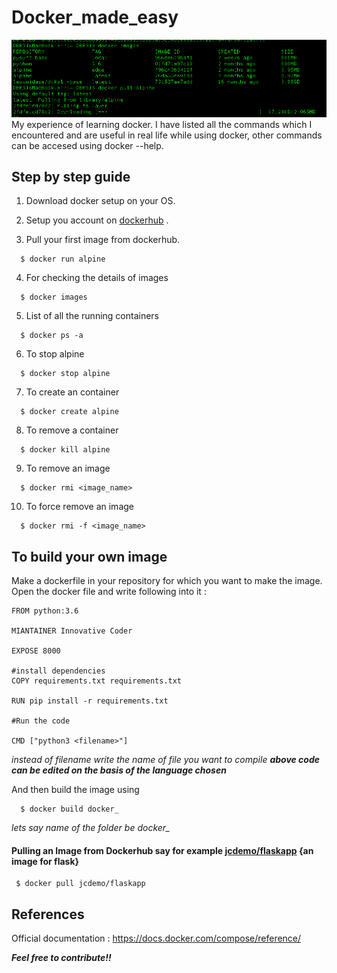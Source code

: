 # Docker_made_easy
![Terminal]( https://github.com/InnovativeCoder/Docker_made_easy/blob/master/Images/docker_terminal.png )
My experience of learning docker. I have listed all the commands which I encountered and are useful in real life while using docker, other commands can be accesed using docker --help.
## Step by step guide
1. Download docker setup on your OS.

2. Setup you account on [dockerhub](https://hub.docker.com/) .

3. Pull your first image from dockerhub.
```
  $ docker run alpine
 ```
4. For checking the details of images 
```
  $ docker images
```
5. List of all the running containers
```
  $ docker ps -a
```
6. To stop alpine
```
  $ docker stop alpine
```
7. To create an container
```
  $ docker create alpine 
```
8. To remove a container
```
  $ docker kill alpine
```
9. To remove an image 
```
  $ docker rmi <image_name>
```
10. To force remove an image 
```
  $ docker rmi -f <image_name>
```

## To build your own image 

Make a dockerfile in your repository for which you want to make the image.
Open the docker file and write following into it :
```
FROM python:3.6

MIANTAINER Innovative Coder

EXPOSE 8000

#install dependencies
COPY requirements.txt requirements.txt

RUN pip install -r requirements.txt

#Run the code

CMD ["python3 <filename>"]
```
*instead of filename write the name of file you want to compile*
***above code can be edited on the basis of the language chosen***

And then build the image using
```
  $ docker build docker_
```
*lets say name of the folder be docker_*

#### Pulling an Image from Dockerhub say for example [jcdemo/flaskapp](https://hub.docker.com/r/jcdemo/flaskapp/) {an image for flask}
```
 $ docker pull jcdemo/flaskapp
```
## References 
Official documentation : https://docs.docker.com/compose/reference/

***Feel free to contribute!!***
